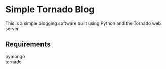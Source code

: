 # Simple Tornado Blog

This is a simple blogging software built using Python and the Tornado web server.

## Requirements  
pymongo  
tornado  
